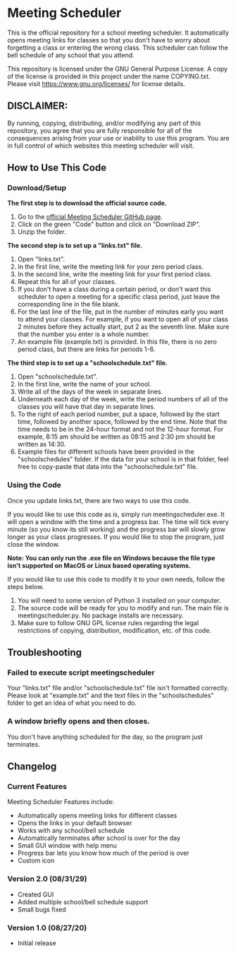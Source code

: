 # Meeting Scheduler
This is the official repository for a school meeting scheduler. It automatically opens meeting links for classes so that you don't have to worry about forgetting a class or entering the wrong class. This scheduler can follow the bell schedule of any school that you attend.

This repository is licensed under the GNU General Purpose License. A copy of the license is provided in this project under the name COPYING.txt. Please visit https://www.gnu.org/licenses/ for license details.

## DISCLAIMER:
By running, copying, distributing, and/or modifying any part of this repository, you agree that you are fully responsible for all of the consequences arising from your use or inability to use this program. You are in full control of which websites this meeting scheduler will visit.

## How to Use This Code
### Download/Setup
**The first step is to download the official source code.**
 1. Go to the [official Meeting Scheduler GitHub page](https://github.com/anshgandhi4/MeetingScheduler).
 2. Click on the green "Code" button and click on "Download ZIP".
 3. Unzip the folder.
 
**The second step is to set up a "links.txt" file.**

 1. Open "links.txt".
 2. In the first line, write the meeting link for your zero period class.
 3. In the second line, write the meeting link for your first period class.
 4. Repeat this for all of your classes.
 5. If you don't have a class during a certain period, or don't want this scheduler to open a meeting for a specific class period, just leave the corresponding line in the file blank.
 6. For the last line of the file, put in the number of minutes early you want to attend your classes. For example, if you want to open all of your class 2 minutes before they actually start, put 2 as the seventh line. Make sure that the number you enter is a whole number.
 7. An example file (example.txt) is provided. In this file, there is no zero period class, but there are links for periods 1-6.

**The third step is to set up a "schoolschedule.txt" file.**

 1. Open "schoolschedule.txt".
 2. In the first line, write the name of your school.
 3. Write all of the days of the week in separate lines.
 4. Underneath each day of the week, write the period numbers of all of the classes you will have that day in separate lines.
 5. To the right of each period number, put a space, followed by the start time, followed by another space, followed by the end time. Note that the time needs to be in the 24-hour format and not the 12-hour format. For example, 8:15 am should be written as 08:15 and 2:30 pm should be written as 14:30.
 6. Example files for different schools have been provided in the "schoolschedules" folder. If the data for your school is in that folder, feel free to copy-paste that data into the "schoolschedule.txt" file.

### Using the Code
Once you update links.txt, there are two ways to use this code.

If you would like to use this code as is, simply run meetingscheduler.exe. It will open a window with the time and a progress bar. The time will tick every minute (so you know its still working) and the progress bar will slowly grow longer as your class progresses. If you would like to stop the program, just close the window.

**Note: You can only run the .exe file on Windows because the file type isn't supported on MacOS or Linux based operating systems.**

If you would like to use this code to modify it to your own needs, follow the steps below.
 1. You will need to some version of Python 3 installed on your computer.
 2. The source code will be ready for you to modify and run. The main file is meetingscheduler.py. No package installs are necessary.
 3. Make sure to follow GNU GPL license rules regarding the legal restrictions of copying, distribution, modification, etc. of this code.

## Troubleshooting
### Failed to execute script meetingscheduler
Your "links.txt" file and/or "schoolschedule.txt" file isn't formatted correctly. Please look at "example.txt" and the text files in the "schoolschedules" folder to get an idea of what you need to do.

### A window briefly opens and then closes.
You don't have anything scheduled for the day, so the program just terminates.

## Changelog
### Current Features
Meeting Scheduler Features include:
 - Automatically opens meeting links for different classes
 - Opens the links in your default browser
 - Works with any school/bell schedule
 - Automatically terminates after school is over for the day
 - Small GUI window with help menu
 - Progress bar lets you know how much of the period is over
 - Custom icon
### Version 2.0 (08/31/29)
 - Created GUI
 - Added multiple school/bell schedule support
 - Small bugs fixed
### Version 1.0 (08/27/20)
 - Initial release
